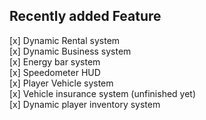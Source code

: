## Recently added Feature


[x] Dynamic Rental system\
[x] Dynamic Business system\
[x] Energy bar system\
[x] Speedometer HUD\
[x] Player Vehicle system\
[x] Vehicle insurance system (unfinished yet)\
[x] Dynamic player inventory system

